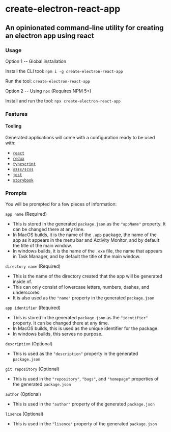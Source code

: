 
# create-electron-react-app
## An opinionated command-line utility for creating an electron app using react

### Usage
Option 1 -- Global installation

Install the CLI tool:
`npm i -g create-electron-react-app`

Run the tool:
`create-electron-react-app`

Option 2 -- Using `npx` (Requires NPM 5+)

Install and run the tool:
`npx create-electron-react-app`

### Features
#### Tooling
Generated applications will come with a configuration ready to be used with:
* [`react`](https://facebook.github.io/react/)
* [`redux`](http://redux.js.org/)
* [`typescript`](https://www.typescriptlang.org/)
* [`sass/scss`](http://sass-lang.com/)
* [`jest`](https://facebook.github.io/jest/)
* [`storybook`](https://storybook.js.org/)

#### 

### Prompts
You will be prompted for a few pieces of information:

`app name` (Required)
* This is stored in the generated `package.json` as the `"appName"` property.  It can be changed there at any time.
* In MacOS builds, it is the name of the `.app` package, the name of the app as it appears in the menu bar and Activity Monitor, and by default the title of the main window.
* In windows builds, it is the name of the `.exe` file, the name that appears in Task Manager, and by default the title of the main window.

`directory name` (Required)
* This is the name of the directory created that the app will be generated inside of.
* This can only consist of lowercase letters, numbers, dashes, and underscores.
* It is also used as the `"name"` property in the generated `package.json`

`app identifier` (Required)
* This is stored in the generated `package.json` as the `"identifier"` property.  It can be changed there at any time.
* In MacOS builds, this is used as the unique identifier for the package.
* In windows builds, this serves no purpose.

`description` (Optional)
* This is used as the `"description"` property in the generated `package.json`

`git repository` (Optional)
* This is used in the `"repository"`, `"bugs"`, and `"homepage"` properties of the generated `package.json`

`author` (Optional)
* This is used in the `"author"` property of the generated `package.json`

`lisence` (Optional)
* This is used in the `"lisence"` property of the generated `package.json`
